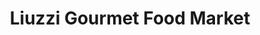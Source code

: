 ---
title: "Liuzzi Gourmet Food Market"
url: /north-haven/liuzzi-gourmet-food-market/
shop: Supermarkt
---